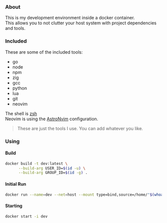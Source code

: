 ### About

This is my development environment inside a docker container.<br>
This allows you to not clutter your host system with project dependencies and tools.<br>

### Included

These are some of the included tools:

- go
- node
- npm
- zig
- gcc
- python
- lua
- git
- neovim

The shell is [zsh](https://en.wikipedia.org/wiki/Z_shell)<br>
Neovim is using the [AstroNvim](https://astronvim.com/) configuration.<br>

> These are just the tools I use. You can add whatever you like.

### Using

#### Build
```zsh
docker build -t dev:latest \
      --build-arg USER_ID=$(id -u) \
      --build-arg GROUP_ID=$(id -g) .
```

#### Initial Run
```zsh
docker run --name=dev --net=host --mount type=bind,source=/home/"$(whoami)"/Dir,target=/home/user/proj -it dev:latest
```

#### Starting
```zsh
docker start -i dev
```

